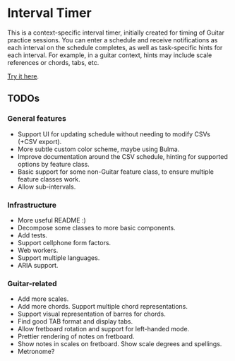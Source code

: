 # Interval Timer

This is a context-specific interval timer, initially created for timing of
Guitar practice sessions. You can enter a schedule and receive notifications as
each interval on the schedule completes, as well as task-specific hints for each
interval. For example, in a guitar context, hints may include scale references
or chords,  tabs, etc.

[Try it here](https://robertlitzke.github.io/interval-timer/).

## TODOs

### General features
* Support UI for updating schedule without needing to modify CSVs (+CSV export).
* More subtle custom color scheme, maybe using Bulma.
* Improve documentation around the CSV schedule, hinting for supported options by feature class.
* Basic support for some non-Guitar feature class, to ensure multiple feature classes work.
* Allow sub-intervals.

### Infrastructure
* More useful README :)
* Decompose some classes to more basic components.
* Add tests.
* Support cellphone form factors.
* Web workers.
* Support multiple languages.
* ARIA support.

### Guitar-related
* Add more scales.
* Add more chords. Support multiple chord representations.
* Support visual representation of barres for chords.
* Find good TAB format and display tabs.
* Allow fretboard rotation and support for left-handed mode.
* Prettier rendering of notes on fretboard.
* Show notes in scales on fretboard. Show scale degrees and spellings.
* Metronome?
